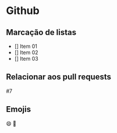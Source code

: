 # Github

## Marcação de listas

* [] Item 01
* [] Item 02
* [] Item 03


## Relacionar aos pull requests

#7

## Emojis

:smile:
:shit:

